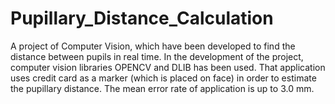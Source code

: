 # Pupillary_Distance_Calculation
A project of Computer Vision, which have been developed to find the distance between pupils in real time. In the
development of the project, computer vision libraries OPENCV and DLIB has been used. That application uses credit
card as a marker (which is placed on face) in order to estimate the pupillary distance. The mean error rate of application
is up to 3.0 mm.
